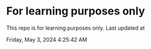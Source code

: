 # For learning purposes only
This repo is for learning purposes only.
Last updated at

Friday, May 3, 2024 4:25:42 AM

